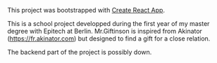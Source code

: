 This project was bootstrapped with [Create React App](https://github.com/facebookincubator/create-react-app).

This is a school project developped during the first year of my master degree with Epitech at Berlin.
Mr.Giftinson is inspired from Akinator (https://fr.akinator.com) but designed to find a gift for a close relation.

The backend part of the project is possibly down.

